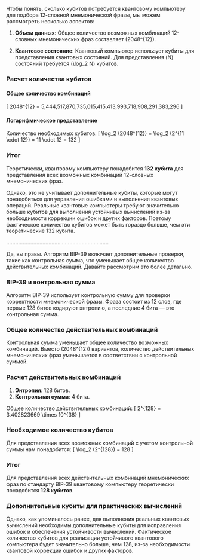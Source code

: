 Чтобы понять, сколько кубитов потребуется квантовому компьютеру для подбора 12-словной мнемонической фразы, мы можем рассмотреть несколько аспектов:

1. **Объем данных**: Общее количество возможных комбинаций 12-словных мнемонических фраз составляет \(2048^{12}\). 

2. **Квантовое состояние**: Квантовый компьютер использует кубиты для представления квантовых состояний. Для представления \(N\) состояний требуется \(\log_2 N\) кубитов.

### Расчет количества кубитов

#### Общее количество комбинаций
\[ 2048^{12} = 5,444,517,870,735,015,415,413,993,718,908,291,383,296 \]

#### Логарифмическое представление
Количество необходимых кубитов:
\[ \log_2 (2048^{12}) = \log_2 (2^{11 \cdot 12}) = 11 \cdot 12 = 132 \]

### Итог
Теоретически, квантовому компьютеру понадобится **132 кубита** для представления всех возможных комбинаций 12-словных мнемонических фраз. 

Однако, это не учитывает дополнительные кубиты, которые могут понадобиться для управления ошибками и выполнения квантовых операций. Реальные квантовые компьютеры требуют значительно больше кубитов для выполнения устойчивых вычислений из-за необходимости коррекции ошибок и других факторов. Поэтому фактическое количество кубитов может быть гораздо больше, чем эти теоретические 132 кубита.

....................................................................

Да, вы правы. Алгоритм BIP-39 включает дополнительные проверки, такие как контрольная сумма, что уменьшает общее количество действительных комбинаций. Давайте рассмотрим это более детально.

### BIP-39 и контрольная сумма
Алгоритм BIP-39 использует контрольную сумму для проверки корректности мнемонической фразы. Фраза состоит из 12 слов, где первые 128 битов кодируют энтропию, а последние 4 бита — это контрольная сумма.

### Общее количество действительных комбинаций
Контрольная сумма уменьшает общее количество возможных комбинаций. Вместо \(2048^{12}\) вариантов, количество действительных мнемонических фраз уменьшается в соответствии с контрольной суммой. 

### Расчет действительных комбинаций
1. **Энтропия**: 128 битов.
2. **Контрольная сумма**: 4 бита.

Общее количество действительных комбинаций:
\[ 2^{128} = 3.402823669 \times 10^{38} \]

### Необходимое количество кубитов

Для представления всех возможных комбинаций с учетом контрольной суммы нам понадобится:
\[ \log_2 (2^{128}) = 128 \]

### Итог
Для представления всех действительных комбинаций мнемонических фраз по стандарту BIP-39 квантовому компьютеру теоретически понадобится **128 кубитов**.

### Дополнительные кубиты для практических вычислений
Однако, как упоминалось ранее, для выполнения реальных квантовых вычислений необходимы дополнительные кубиты для исправления ошибок и обеспечения устойчивости вычислений. Фактическое количество кубитов для реализации устойчивого квантового компьютера будет значительно больше, чем 128, из-за необходимости квантовой коррекции ошибок и других факторов.
